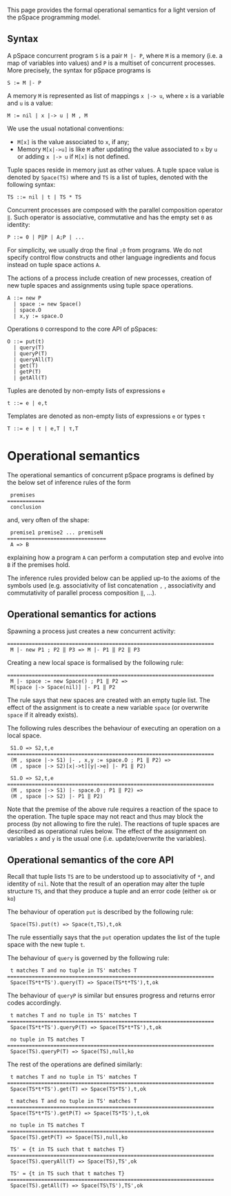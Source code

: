 This page provides the formal operational semantics for a light version of the pSpace programming model.

## Syntax

A pSpace concurrent program `S` is a pair `M |- P`, where `M` is a memory (i.e. a map of variables into values) and `P` is a multiset of concurrent processes. More precisely, the syntax for pSpace programs is 

```
S := M |- P
```

A memory `M` is represented as list of mappings `x |-> u`, where `x` is a variable and `u` is a value:

```
M := nil | x |-> u | M , M
```

We use the usual notational conventions:
* `M[x]` is the value associated to `x`, if any;
* Memory `M[x|->u]` is like `M` after updating the value associated to `x` by `u` or adding `x |-> u` if `M[x]` is not defined.

Tuple spaces reside in memory just as other values. A tuple space value is denoted by `Space(TS)` where and `TS` is a list of tuples, denoted with the following syntax:

```
TS ::= nil | t | TS * TS 
```

Concurrent processes are composed with the parallel composition operator `‖`. Such operator is associative, commutative and has the empty set `0` as identity:  

```
P ::= 0 | P‖P | A;P | ...
```

For simplicity, we usually drop the final `;0` from programs. We do not specify control flow constructs and other language ingredients and focus instead on tuple space actions `A`. 

The actions of a process include creation of new processes, creation of new tuple spaces and assignments using tuple space operations.

```
A ::= new P
  | space := new Space()
  | space.O
  | x,y := space.O
```

Operations `O` correspond to the core API of pSpaces:

```
O ::= put(t) 
  | query(T) 
  | queryP(T)
  | queryAll(T)
  | get(T)
  | getP(T)
  | getAll(T)
```

Tuples are denoted by non-empty lists of expressions `e`

```
t ::= e | e,t 
```

Templates are denoted as non-empty lists of expressions `e` or types `τ`

```
T ::= e | τ | e,T | τ,T
```

# Operational semantics

The operational semantics of concurrent pSpace programs is defined by the below set of inference rules of the form

```
 premises
============
 conclusion
```

and, very often of the shape:

```
 premise1 premise2 ... premiseN
================================
 A => B
```

explaining how a program `A` can perform a computation step and evolve into `B` if the premises hold.

The inference rules provided below can be applied up-to the axioms of the symbols used (e.g. associativity of list concatenation `,` , associativity and commutativity of parallel process composition `‖`, ...). 

## Operational semantics for actions

Spawning a process just creates a new concurrent activity:

```
===================================================================
 M |- new P1 ; P2 ‖ P3 => M |- P1 ‖ P2 ‖ P3
```

Creating a new local space is formalised by the following rule:

```
===================================================================
 M |- space := new Space() ; P1 ‖ P2 =>
 M[space |-> Space(nil)] |- P1 ‖ P2 
```

The rule says that new spaces are created with an empty tuple list. The effect of the assignment is to create a new variable `space` (or overwrite `space` if it already exists).

The following rules describes the behaviour of executing an operation on a local space.

```
 S1.O => S2,t,e
===================================================================
 (M , space |-> S1) |- , x,y := space.O ; P1 ‖ P2) =>
 (M , space |-> S2)[x|->t][y|->e] |- P1 ‖ P2)
```

```
 S1.O => S2,t,e
===================================================================
 (M , space |-> S1) |- space.O ; P1 ‖ P2) =>
 (M , space |-> S2) |- P1 ‖ P2)
```

Note that the premise of the above rule requires a reaction of the space to the operation. The tuple space may not react and thus may block the process (by not allowing to fire the rule). The reactions of tuple spaces are described as operational rules below. The effect of the assignment on variables `x` and `y` is the usual one (i.e. update/overwrite the variables).


## Operational semantics of the core API

Recall that tuple lists `TS` are to be understood up to associativity of `*`, and identity of `nil`. Note that the result of an operation may alter the tuple structure `TS`, and that they produce a tuple and an error code (either `ok` or `ko`)

The behaviour of operation `put` is described by the following rule:

```
 Space(TS).put(t) => Space(t,TS),t,ok
``` 

The rule essentially says that the `put` operation updates the list of the tuple space with the new tuple `t`.

The behaviour of `query` is governed by the following rule:
 
```
 t matches T and no tuple in TS' matches T
===================================================================
 Space(TS*t*TS').query(T) => Space(TS*t*TS'),t,ok
 ```

The behaviour of `queryP` is similar but ensures progress and returns error codes accordingly. 

```
 t matches T and no tuple in TS' matches T
===================================================================
 Space(TS*t*TS').queryP(T) => Space(TS*t*TS'),t,ok
	
 no tuple in TS matches T
===================================================================
 Space(TS).queryP(T) => Space(TS),null,ko
```

The rest of the operations are defined similarly:

```
 t matches T and no tuple in TS' matches T
===================================================================
 Space(TS*t*TS').get(T) => Space(TS*TS'),t,ok

 t matches T and no tuple in TS' matches T
===================================================================
 Space(TS*t*TS').getP(T) => Space(TS*TS'),t,ok
	
 no tuple in TS matches T
===================================================================
 Space(TS).getP(T) => Space(TS),null,ko
 
 TS' = {t in TS such that t matches T}
===================================================================
 Space(TS).queryAll(T) => Space(TS),TS',ok
 
 TS' = {t in TS such that t matches T}
===================================================================
 Space(TS).getAll(T) => Space(TS\TS'),TS',ok
 
```


